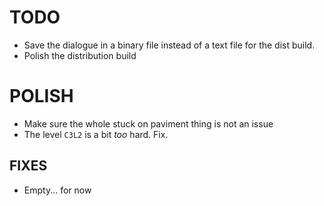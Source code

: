 # TODO

- Save the dialogue in a binary file instead of a text file for the dist build.
- Polish the distribution build

# POLISH 

- Make sure the whole stuck on paviment thing is not an issue 
- The level `C3L2` is a bit _too_ hard. Fix.

## FIXES 

- Empty... for now
